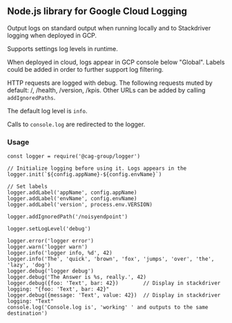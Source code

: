 ## Node.js library for Google Cloud Logging

Output logs on standard output when running locally and to Stackdriver logging when deployed in GCP.

Supports settings log levels in runtime.

When deployed in cloud, logs appear in GCP console below "Global". Labels could be added in order to further
support log filtering.

HTTP requests are logged with debug. The following requests muted by default: /, /health, /version, /kpis.
Other URLs can be added by calling `addIgnoredPaths`.

The default log level is `info`.

Calls to `console.log` are redirected to the logger.

### Usage

```
const logger = require('@cag-group/logger')

// Initialize logging before using it. Logs appears in the
logger.init(`${config.appName}-${config.envName}`)

// Set labels
logger.addLabel('appName', config.appName)
logger.addLabel('envName', config.envName)
logger.addLabel('version', process.env.VERSION)

logger.addIgnoredPath('/noisyendpoint')

logger.setLogLevel('debug')

logger.error('logger error')
logger.warn('logger warn')
logger.info('logger info, %d', 42)
logger.info('The', 'quick', 'brown', 'fox', 'jumps', 'over', 'the', 'lazy', 'dog')
logger.debug('logger debug')
logger.debug('The Answer is %s, really.', 42)
logger.debug({foo: 'Text', bar: 42})        // Display in stackdriver logging: "{foo: 'Text', bar: 42}"
logger.debug({message: 'Text', value: 42})  // Display in stackdriver logging: "Text"
console.log('Console.log is', 'working' ' and outputs to the same destination')
```
